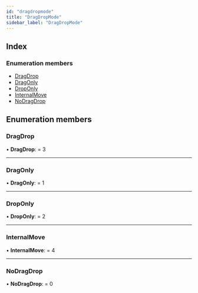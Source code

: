 ```yaml
---
id: "dragdropmode"
title: "DragDropMode"
sidebar_label: "DragDropMode"
---
```


## Index

### Enumeration members

* [DragDrop](dragdropmode.md#dragdrop)
* [DragOnly](dragdropmode.md#dragonly)
* [DropOnly](dragdropmode.md#droponly)
* [InternalMove](dragdropmode.md#internalmove)
* [NoDragDrop](dragdropmode.md#nodragdrop)

## Enumeration members

###  DragDrop

• **DragDrop**: = 3

___

###  DragOnly

• **DragOnly**: = 1

___

###  DropOnly

• **DropOnly**: = 2

___

###  InternalMove

• **InternalMove**: = 4

___

###  NoDragDrop

• **NoDragDrop**: = 0
